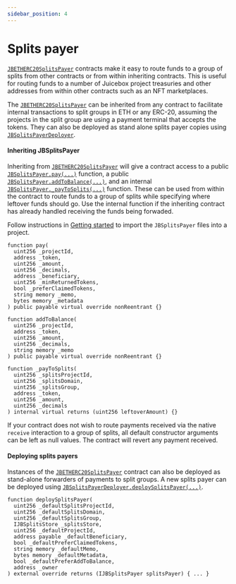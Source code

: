 ```yaml
---
sidebar_position: 4
---
```


# Splits payer

[`JBETHERC20SplitsPayer`](/api/contracts/jbetherc20splitspayer/README.md) contracts make it easy to route funds to a group of splits from other contracts or from within inheriting contracts. This is useful for routing funds to a number of Juicebox project treasuries and other addresses from within other contracts such as an NFT marketplaces.

The [`JBETHERC20SplitsPayer`](/api/contracts/jbetherc20splitspayer/README.md) can be inherited from any contract to facilitate internal transactions to split groups in ETH or any ERC-20, assuming the projects in the split group are using a payment terminal that accepts the tokens. They can also be deployed as stand alone splits payer copies using [`JBSplitsPayerDeployer`](/api/contracts/jbetherc20splitspayerdeployer).

#### Inheriting JBSplitsPayer

Inheriting from [`JBETHERC20SplitsPayer`](/api/contracts/jbetherc20splitspayer/README.md) will give a contract access to a public [`JBSplitsPayer.pay(...)`](/api/contracts/jbetherc20splitspayer/write/pay.md) function, a public [`JBSplitsPayer.addToBalance(...)`](/api/contracts/jbetherc20splitspayer/write/addtobalance.md), and an internal [`JBSplitsPayer._payToSplits(...)`](/api/contracts/jbetherc20splitspayer/write/-_paytosplits.md) function. These can be used from within the contract to route funds to a group of splits while specifying where leftover funds should go. Use the internal function if the inheriting contract has already handled receiving the funds being forwaded.

Follow instructions in [Getting started](/build/getting-started.md) to import the `JBSplitsPayer` files into a project.

```
function pay(
  uint256 _projectId,
  address _token,
  uint256 _amount,
  uint256 _decimals,
  address _beneficiary,
  uint256 _minReturnedTokens,
  bool _preferClaimedTokens,
  string memory _memo,
  bytes memory _metadata
) public payable virtual override nonReentrant {}
```

```
function addToBalance(
  uint256 _projectId,
  address _token,
  uint256 _amount,
  uint256 _decimals,
  string memory _memo
) public payable virtual override nonReentrant {}
```

```
function _payToSplits(
  uint256 _splitsProjectId,
  uint256 _splitsDomain,
  uint256 _splitsGroup,
  address _token,
  uint256 _amount,
  uint256 _decimals
) internal virtual returns (uint256 leftoverAmount) {}
```

If your contract does not wish to route payments received via the native `receive` interaction to a group of splits, all default constructor arguments can be left as null values. The contract will revert any payment received.

#### Deploying splits payers

Instances of the [`JBETHERC20SplitsPayer`](/api/contracts/jbetherc20splitspayer/README.md) contract can also be deployed as stand-alone forwarders of payments to split groups. A new splits payer can be deployed using [`JBSplitsPayerDeployer.deploySplitsPayer(...)`](/api/contracts/jbetherc20splitspayerdeployer/write/deploysplitspayer.md).

```
function deploySplitsPayer(
  uint256 _defaultSplitsProjectId,
  uint256 _defaultSplitsDomain,
  uint256 _defaultSplitsGroup,
  IJBSplitsStore _splitsStore,
  uint256 _defaultProjectId,
  address payable _defaultBeneficiary,
  bool _defaultPreferClaimedTokens,
  string memory _defaultMemo,
  bytes memory _defaultMetadata,
  bool _defaultPreferAddToBalance,
  address _owner
) external override returns (IJBSplitsPayer splitsPayer) { ... }
```
